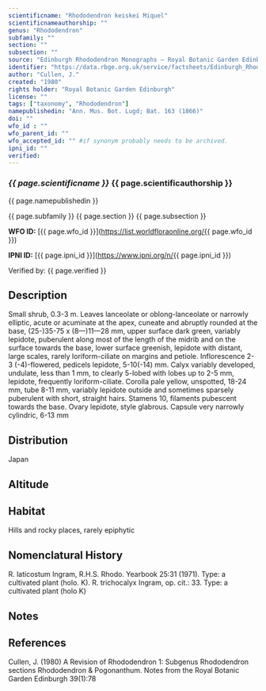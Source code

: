```yaml
---
scientificname: "Rhododendron keiskei Miquel"
scientificnameauthorship: ""
genus: "Rhododendron"
subfamily: ""
section: ""
subsection: ""
source: "Edinburgh Rhododendron Monographs – Royal Botanic Garden Edinburgh"
identifier: "https://data.rbge.org.uk/service/factsheets/Edinburgh_Rhododendron_Monographs.xhtml"
author: "Cullen, J."
created: "1980"
rights holder: "Royal Botanic Garden Edinburgh"
license: ""
tags: ["taxonomy", "Rhododendron"]
namepublishedin: "Ann. Mus. Bot. Lugd; Bat. 163 (1866)"
doi: ""
wfo_id : ""
wfo_parent_id: ""
wfo_accepted_id: "" #if synonym probably needs to be archived.                      
ipni_id: ""
verified:
---
```

### _{{ page.scientificname }}_ {{ page.scientificauthorship }}
 {{ page.namepublishedin }}

{{ page.subfamily }} {{ page.section }} {{ page.subsection }}

**WFO ID:** [{{ page.wfo_id }}](https://list.worldfloraonline.org/{{ page.wfo_id }})

**IPNI ID:** [{{ page.ipni_id }}](https://www.ipni.org/n/{{ page.ipni_id }})

Verified by: {{ page.verified }}



## Description
Small shrub, 0.3-3 m. Leaves lanceolate or oblong-lanceolate or narrowly elliptic, acute or acuminate at the apex, cuneate and abruptly rounded at the base, (25-)35-75 x (8—)11—28 mm, upper surface dark green, variably lepidote, puberulent along most of the length of the midrib and on the surface towards the base, lower surface greenish, lepidote with distant, large scales, rarely loriform-ciliate on margins and petiole. Inflorescence 2-3 (-4)-flowered, pedicels lepidote, 5-10(-14) mm. Calyx variably developed, undulate, less than 1 mm, to clearly 5-lobed with lobes up to 2-5 mm, lepidote, frequently loriform-ciliate. Corolla pale yellow, unspotted, 18-24 mm, tube 8-11 mm, variably lepidote outside and sometimes sparsely puberulent with short, straight hairs. Stamens 10, filaments pubescent towards the base. Ovary lepidote, style glabrous. Capsule very narrowly cylindric, 6-13 mm

## Distribution
Japan

## Altitude


## Habitat
Hills and rocky places, rarely epiphytic

## Nomenclatural History
R. laticostum Ingram, R.H.S. Rhodo. Yearbook 25:31 (1971). Type: a cultivated plant (holo. K). R. trichocalyx Ingram, op. cit.: 33. Type: a cultivated plant (holo K)
                       
## Notes


## References

Cullen, J. (1980) A Revision of Rhododendron 1: Subgenus Rhododendron sections Rhododendron & Pogonanthum. Notes from the Royal Botanic Garden Edinburgh 39(1):78
